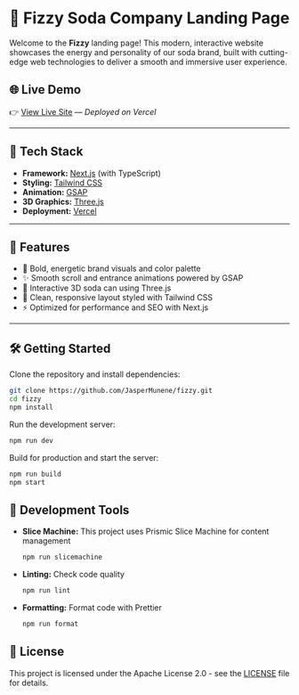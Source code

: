 # 🥤 Fizzy Soda Company Landing Page

Welcome to the **Fizzy** landing page! This modern, interactive website showcases the energy and personality of our soda brand, built with cutting-edge web technologies to deliver a smooth and immersive user experience.

## 🌐 Live Demo

👉 [View Live Site](https://fizzy-lovat.vercel.app/) — *Deployed on Vercel*

---

## 🚀 Tech Stack

- **Framework:** [Next.js](https://nextjs.org/) (with TypeScript)
- **Styling:** [Tailwind CSS](https://tailwindcss.com/)
- **Animation:** [GSAP](https://gsap.com/)
- **3D Graphics:** [Three.js](https://threejs.org/)
- **Deployment:** [Vercel](https://vercel.com)

---

## 🎯 Features

- 🍒 Bold, energetic brand visuals and color palette
- ✨ Smooth scroll and entrance animations powered by GSAP
- 🧊 Interactive 3D soda can using Three.js
- 🧼 Clean, responsive layout styled with Tailwind CSS
- ⚡ Optimized for performance and SEO with Next.js

---

## 🛠️ Getting Started

Clone the repository and install dependencies:

```bash
git clone https://github.com/JasperMunene/fizzy.git
cd fizzy
npm install
```

Run the development server:

```bash
npm run dev
```

Build for production and start the server:

```bash
npm run build
npm start
```

## 🧪 Development Tools

- **Slice Machine:** This project uses Prismic Slice Machine for content management
  ```bash
  npm run slicemachine
  ```

- **Linting:** Check code quality
  ```bash
  npm run lint
  ```

- **Formatting:** Format code with Prettier
  ```bash
  npm run format
  ```

## 📝 License

This project is licensed under the Apache License 2.0 - see the [LICENSE](LICENSE) file for details.
